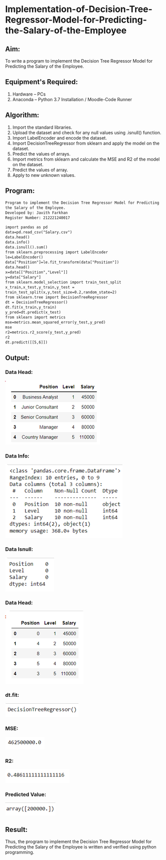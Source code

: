 # Implementation-of-Decision-Tree-Regressor-Model-for-Predicting-the-Salary-of-the-Employee

## Aim:
To write a program to implement the Decision Tree Regressor Model for Predicting the Salary of the Employee.

## Equipment's Required:
1. Hardware – PCs
2. Anaconda – Python 3.7 Installation / Moodle-Code Runner

## Algorithm:

1. Import the standard libraries.
2. Upload the dataset and check for any null values using .isnull() function.
3. Import LabelEncoder and encode the dataset.
4. Import DecisionTreeRegressor from sklearn and apply the model on the dataset.
5. Predict the values of arrays.
6. Import metrics from sklearn and calculate the MSE and R2 of the model on the dataset.
7. Predict the values of array.
8. Apply to new unknown values.

## Program:
~~~
Program to implement the Decision Tree Regressor Model for Predicting the Salary of the Employee.
Developed by: Javith Farkhan
Register Number: 212221240017  
~~~
~~~
import pandas as pd
data=pd.read_csv("Salary.csv")
data.head()
data.info()
data.isnull().sum()
from sklearn.preprocessing import LabelEncoder
le=LabelEncoder()
data["Position"]=le.fit_transform(data["Position"])
data.head()
x=data[["Position","Level"]]
y=data["Salary"]
from sklearn.model_selection import train_test_split
x_train,x_test,y_train,y_test = train_test_split(x,y,test_size=0.2,random_state=2)
from sklearn.tree import DecisionTreeRegressor
dt = DecisionTreeRegressor()
dt.fit(x_train,y_train)
y_pred=dt.predict(x_test)
from sklearn import metrics
mse=metrics.mean_squared_error(y_test,y_pred)
mse
r2=metrics.r2_score(y_test,y_pred)
r2
dt.predict([[5,6]])
~~~

## Output:

### Data Head:

![output](1.png)

### Data Info:

![output](2.png)

### Data Isnull:

![output](3.png)

### Data Head:

![output](4.png)

### dt.fit:

![output](5.png)

### MSE:

![output](6.png)

### R2:

![output](7.png)

### Predicted Value:

![output](8.png)

## Result:

Thus, the program to implement the Decision Tree Regressor Model for Predicting the Salary of the Employee is written and verified using python programming.
